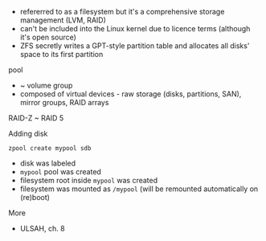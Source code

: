 * refererred to as a filesystem but it's a comprehensive storage management (LVM, RAID)
* can't be included into the Linux kernel due to licence terms (although it's open source)
* ZFS secretly writes a GPT-style partition table and allocates all disks' space to its first partition

pool 
* ~ volume group
* composed of virtual devices - raw storage (disks, partitions, SAN), mirror groups, RAID arrays

RAID-Z ~ RAID 5

Adding disk

    zpool create mypool sdb
    
* disk was labeled
* `mypool` pool was created
* filesystem root inside `mypool` was created
* filesystem was mounted as `/mypool` (will be remounted automatically on (re)boot)

More

* ULSAH, ch. 8
